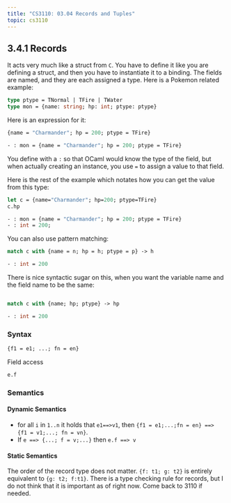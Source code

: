 ```yaml
---
title: "CS3110: 03.04 Records and Tuples"
topic: cs3110
---
```


## 3.4.1 Records

It acts very much like a struct from `C`. You have to define it like you are defining a struct, and then you have to instantiate it to a binding. The fields are named, and they are each assigned a type. Here is a Pokemon related example:

```OCaml
type ptype = TNormal | TFire | TWater
type mon = {name: string; hp: int; ptype: ptype}
```

Here is an expression for it:

```OCaml
{name = "Charmander"; hp = 200; ptype = TFire}
```

```OCaml
- : mon = {name = "Charmander"; hp = 200; ptype = TFire}
```

You define with a `:` so that OCaml would know the type of the field, but when actually creating an instance, you use `=` to assign a value to that field.

Here is the rest of the example which notates how you can get the value from this type:

```OCaml
let c = {name="Charmander"; hp=200; ptype=TFire}
c.hp
```

```OCaml
- : mon = {name = "Charmander"; hp = 200; ptype = TFire}
- : int = 200;
```

You can also use pattern matching:

```OCaml
match c with {name = n; hp = h; ptype = p} -> h
```

```OCaml
- : int = 200
```

There is nice syntactic sugar on this, when you want the variable name and the field name to be the same:

```OCaml

match c with {name; hp; ptype} -> hp
```

```OCaml
- : int = 200
```

### Syntax

```OCaml
{f1 = e1; ...; fn = en}
```

Field access

```OCaml
e.f
```

### Semantics

#### Dynamic Semantics

- for all `i` in `1..n` it holds  that `e1==>v1`, then `{f1 = e1;...;fn = en} ==> {f1 = v1;...; fn = vn}`.
- If `e ==> {...; f = v;...}` then `e.f ==> v`

#### Static Semantics

The order of the record type does not matter. `{f: t1; g: t2}` is entirely equivalent to `{g: t2; f:t1}`. There is a type checking rule for records, but I do not think that it is important as of right now. Come back to 3110 if needed.
